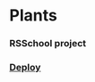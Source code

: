 # Plants
### RSSchool project
### [Deploy](https://mattews12.github.io/Plants/plants/page/index.html)
